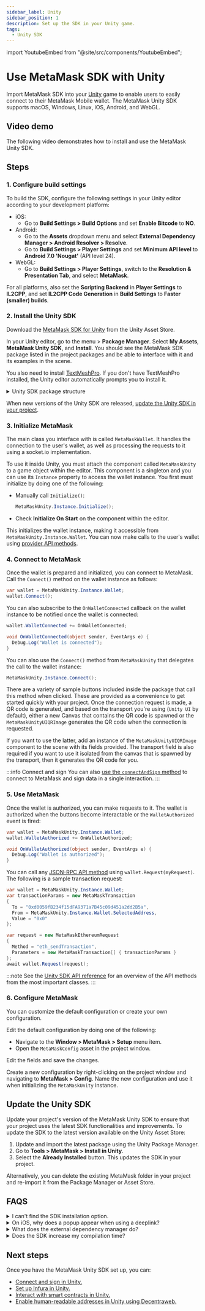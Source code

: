 ```yaml
---
sidebar_label: Unity
sidebar_position: 1
description: Set up the SDK in your Unity game.
tags:
  - Unity SDK
---
```


import YoutubeEmbed from "@site/src/components/YoutubeEmbed";

# Use MetaMask SDK with Unity

Import MetaMask SDK into your
[Unity](https://assetstore.unity.com/packages/decentralization/infrastructure/metamask-246786) game
to enable users to easily connect to their MetaMask Mobile wallet.
The MetaMask Unity SDK supports macOS, Windows, Linux, iOS, Android, and WebGL.

## Video demo

The following video demonstrates how to install and use the MetaMask Unity SDK.

<YoutubeEmbed url='https://www.youtube.com/embed/0D1cIH-PZtI' />

## Steps

### 1. Configure build settings

To build the SDK, configure the following settings in your Unity editor according to your
development platform:

- iOS:
  - Go to **Build Settings > Build Options** and set **Enable Bitcode** to **NO**.
- Android:
  - Go to the **Assets** dropdown menu and select **External Dependency Manager > Android
    Resolver > Resolve**.
  - Go to **Build Settings > Player Settings** and set **Minimum API level** to **Android 7.0
    'Nougat'** (API level 24).
- WebGL:
  - Go to **Build Settings > Player Settings**, switch to the **Resolution & Presentation Tab**, and
    select **MetaMask**.

For all platforms, also set the **Scripting Backend** in **Player Settings** to **IL2CPP**, and set
**IL2CPP Code Generation** in **Build Settings** to **Faster (smaller) builds**.

### 2. Install the Unity SDK

Download the
[MetaMask SDK for Unity](https://assetstore.unity.com/packages/decentralization/infrastructure/metamask-246786)
from the Unity Asset Store.

In your Unity editor, go to the menu > **Package Manager**.
Select **My Assets**, **MetaMask Unity SDK**, and **Install**.
You should see the MetaMask SDK package listed in the project packages and be able to interface
with it and its examples in the scene.

You also need to install [TextMeshPro](https://docs.unity3d.com/Manual/com.unity.textmeshpro.html).
If you don't have TextMeshPro installed, the Unity editor automatically prompts you to install it.

<details>

<summary>Unity SDK package structure</summary>
<p>

| File or directory        | Contents                                                                                                                         |
| ------------------------ | -------------------------------------------------------------------------------------------------------------------------------- |
| `Documentation`          | Documentation and link to online documentation                                                                                   |
| `Editor`                 | Editor-only code such as Setup GUI windows, data persistence for SDK settings                                                    |
| `Plugins`                | Plugins needed by the package (the ECIES Platform runtime libraries and core SDK Codebase)                                       |
| `Runtime`                | Main scripts for the SDK that are environment-agnostic, including the C# scripts that provide the base implementation of the SDK |
| `Samples`                | Test application scene that can be used as a referral for your project, including modal popups and dynamic UI scaling            |
| `LICENSE.md`             | Package license                                                                                                                  |
| `Third Party Notices.md` | Third party notices                                                                                                              |

</p>

</details>

When new versions of the Unity SDK are released, [update the Unity SDK in your project](#update-the-unity-sdk).

### 3. Initialize MetaMask

The main class you interface with is called `MetaMaskWallet`.
It handles the connection to the user's wallet, as well as processing the requests to it using a
socket.io implementation.

To use it inside Unity, you must attach the component called `MetaMaskUnity` to a game object within
the editor.
This component is a singleton and you can use its `Instance` property to access the wallet instance.
You first must initialize by doing one of the following:

- Manually call `Initialize()`:

  ```csharp
  MetaMaskUnity.Instance.Initialize();
  ```

- Check **Initialize On Start** on the component within the editor.

This initializes the wallet instance, making it accessible from `MetaMaskUnity.Instance.Wallet`.
You can now make calls to the user's wallet using [provider API methods](../../../reference/provider-api.md).

### 4. Connect to MetaMask

Once the wallet is prepared and initialized, you can connect to MetaMask.
Call the `Connect()` method on the wallet instance as follows:

```csharp
var wallet = MetaMaskUnity.Instance.Wallet;
wallet.Connect();
```

You can also subscribe to the `OnWalletConnected` callback on the wallet instance to be notified
once the wallet is connected:

```csharp
wallet.WalletConnected += OnWalletConnected;

void OnWalletConnected(object sender, EventArgs e) {
  Debug.Log("Wallet is connected");
}
```

You can also use the `Connect()` method from `MetaMaskUnity` that delegates the call to the wallet
instance:

```csharp
MetaMaskUnity.Instance.Connect();
```

There are a variety of sample buttons included inside the package that call this method when clicked.
These are provided as a convenience to get started quickly with your project.
Once the connection request is made, a QR code is generated, and based on the transport you're using
(`Unity UI` by default), either a new Canvas that contains the QR code is spawned or the
`MetaMaskUnityUIQRImage` generates the QR code when the connection is requested.

If you want to use the latter, add an instance of the `MetaMaskUnityUIQRImage` component to the
scene with its fields provided.
The transport field is also required if you want to use it isolated from the canvas that is spawned
by the transport, then it generates the QR code for you.

:::info Connect and sign
You can also [use the `connectAndSign` method](../../../how-to/gaming/unity/connect-and-sign.md) to
connect to MetaMask and sign data in a single interaction.
:::

### 5. Use MetaMask

Once the wallet is authorized, you can make requests to it.
The wallet is authorized when the buttons become interactable or the `WalletAuthorized` event is fired:

```csharp
var wallet = MetaMaskUnity.Instance.Wallet;
wallet.WalletAuthorized += OnWalletAuthorized;

void OnWalletAuthorized(object sender, EventArgs e) {
  Debug.Log("Wallet is authorized");
}
```

You can call any [JSON-RPC API method](/wallet/reference/json-rpc-methods) using `wallet.Request(myRequest)`.
The following is a sample transaction request:

```csharp
var wallet = MetaMaskUnity.Instance.Wallet;
var transactionParams = new MetaMaskTransaction
{
  To = "0xd0059fB234f15dFA9371a7B45c09d451a2dd2B5a",
  From = MetaMaskUnity.Instance.Wallet.SelectedAddress,
  Value = "0x0"
};

var request = new MetaMaskEthereumRequest
{
  Method = "eth_sendTransaction",
  Parameters = new MetaMaskTransaction[] { transactionParams }
};
await wallet.Request(request);
```

:::note
See the [Unity SDK API reference](../../../reference/sdk-unity-api.md) for an overview of the
API methods from the most important classes.
:::

### 6. Configure MetaMask

You can customize the default configuration or create your own configuration.

Edit the default configuration by doing one of the following:

- Navigate to the **Window > MetaMask > Setup** menu item.
- Open the `MetaMaskConfig` asset in the project window.

Edit the fields and save the changes.

Create a new configuration by right-clicking on the project window and navigating to
**MetaMask > Config**.
Name the new configuration and use it when initializing the `MetaMaskUnity` instance.

## Update the Unity SDK

Update your project's version of the MetaMask Unity SDK to ensure that your project uses the latest
SDK functionalities and improvements.
To update the SDK to the latest version available on the Unity Asset Store:

1. Update and import the latest package using the Unity Package Manager.
2. Go to **Tools > MetaMask > Install in Unity**.
3. Select the **Already Installed** button.
   This updates the SDK in your project.

Alternatively, you can delete the existing MetaMask folder in your project and re-import it from the
Package Manager or Asset Store.

## FAQS

<details>

<summary>I can't find the SDK installation option.</summary>

If you don't see the option to [install the SDK](#2-install-the-sdk-for-unity) in your Unity menu,
ensure you're on the latest Unity version and that you have no red errors printed in your console.
This option not appearing is typically due to incorrect editor initialization, which you can
usually resolve by restarting the editor or updating your Unity version.

</details>

<details>

<summary>On iOS, why does a popup appear when using a deeplink?</summary>

When deeplinking, a background service is created to facilitate the communication layer between the
Unity game and MetaMask.
On iOS, background services expire after a certain amount of time.
A notification pops up to let you know the socket connection has expired.

</details>

<details>

<summary>What does the external dependency manager do?</summary>

The Unity Jar Resolver is an external dependency manager specifically for Unity projects that use
external libraries.
It helps manage the dependencies between Unity and external libraries, which can sometimes be
complicated due to differences between the two environments.
This tool is particularly useful for MetaMask SDK, since Android and iOS need a variety of native
libraries to facilitate deeplinking and the persistent socket connection.

</details>

<details>

<summary>Does the SDK increase my compilation time?</summary>

No.
If you notice an increased compilation time, it might be related to the ILL2CP pipeline, which can
take longer to build at compile time.
The SDK is filled with precompiled libraries to save on runtime compilation.

</details>

## Next steps

Once you have the MetaMask Unity SDK set up, you can:

- [Connect and sign in Unity.](../../../how-to/gaming/unity/connect-and-sign.md)
- [Set up Infura in Unity.](../../../how-to/gaming/unity/infura.md)
- [Interact with smart contracts in Unity.](../../../how-to/gaming/unity/smart-contracts/index.md)
- [Enable human-readable addresses in Unity using Decentraweb.](../../../how-to/gaming/unity/dweb.md)
